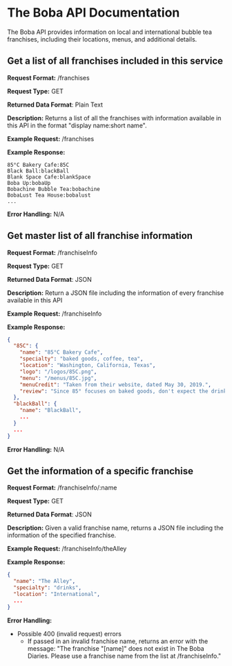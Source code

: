 # The Boba API Documentation
The Boba API provides information on local and international bubble tea franchises, including their locations, menus, and additional details.

## Get a list of all franchises included in this service
**Request Format:** /franchises

**Request Type:** GET

**Returned Data Format**: Plain Text

**Description:** Returns a list of all the franchises with information available in this API in the format "display name:short name".

**Example Request:** /franchises

**Example Response:**
```
85°C Bakery Cafe:85C
Black Ball:blackBall
Blank Space Cafe:blankSpace
Boba Up:bobaUp
Bobachine Bubble Tea:bobachine
BobaLust Tea House:bobalust
...
```

**Error Handling:**
N/A


## Get master list of all franchise information
**Request Format:** /franchiseInfo

**Request Type:** GET

**Returned Data Format**: JSON

**Description:** Return a JSON file including the information of every franchise available in this API

**Example Request:** /franchiseInfo

**Example Response:**
```json
{
  "85C": {
    "name": "85°C Bakery Cafe",
    "specialty": "baked goods, coffee, tea",
    "location": "Washington, California, Texas",
    "logo": "/logos/85C.png",
    "menu": "/menus/85C.jpg",
    "menuCredit": "Taken from their website, dated May 30, 2019.",
    "review": "Since 85° focuses on baked goods, don't expect the drinks to be amazing. Their drinks are designed to compliment their bakery products, so sweetness is kept at a minimum. They offer two sizes and iced or hot options and often release unique flavors."
  },
  "blackBall": {
    "name": "BlackBall",
    ...
  }
  ...
}
```

**Error Handling:**
N/A


## Get the information of a specific franchise
**Request Format:** /franchiseInfo/:name

**Request Type:** GET

**Returned Data Format**: JSON

**Description:** Given a valid franchise name, returns a JSON file including the information of the specified franchise.

**Example Request:** /franchiseInfo/theAlley

**Example Response:**
```json
{
  "name": "The Alley",
  "specialty": "drinks",
  "location": "International",
  ...
}
```

**Error Handling:**
- Possible 400 (invalid request) errors
  - If passed in an invalid franchise name, returns an error with the message: "The franchise "[name]" does not exist in The Boba Diaries. Please use a franchise name from the list at /franchiseInfo."
